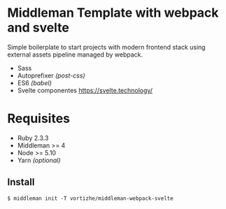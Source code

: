 # Middleman Template with webpack and svelte

Simple boilerplate to start projects with modern frontend stack using external assets pipeline managed by webpack.

* Sass
* Autoprefixer _(post-css)_
* ES6 _(babel)_
* Svelte componentes https://svelte.technology/

# Requisites

* Ruby 2.3.3
* Middleman >= 4
* Node >= 5.10 
* Yarn _(optional)_

## Install

```
$ middleman init -T vortizhe/middleman-webpack-svelte
```

